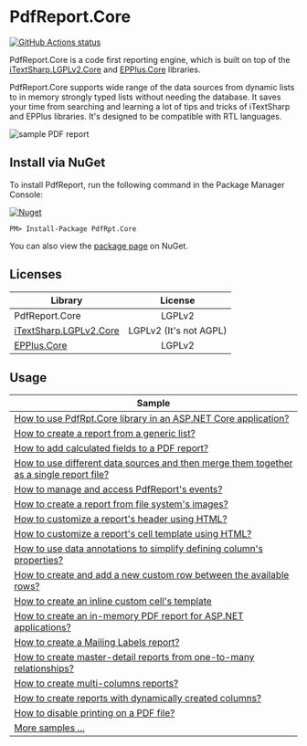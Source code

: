 PdfReport.Core
=======

<p align="left">
  <a href="https://github.com/VahidN/PdfReport.Core">
     <img alt="GitHub Actions status" src="https://github.com/VahidN/PdfReport.Core/workflows/.NET%20Core%20Build/badge.svg">
  </a>
</p>


PdfReport.Core is a code first reporting engine, which is built on top of the [iTextSharp.LGPLv2.Core](https://github.com/VahidN/iTextSharp.LGPLv2.Core) and [EPPlus.Core](https://github.com/VahidN/EPPlus.Core) libraries.

PdfReport.Core supports wide range of the data sources from dynamic lists to in memory strongly typed lists without needing the database. It saves your time from searching and learning a lot of tips and tricks of iTextSharp and EPPlus libraries. It's designed to be compatible with RTL languages.

![sample PDF report](/src/PdfRpt.Core.FunctionalTests/Images/sample.png)



Install via NuGet
-----------------
To install PdfReport, run the following command in the Package Manager Console:

[![Nuget](https://img.shields.io/nuget/v/PdfRpt.Core)](https://github.com/VahidN/PdfReport.Core)

```
PM> Install-Package PdfRpt.Core
```

You can also view the [package page](https://www.nuget.org/packages/PdfRpt.Core/) on NuGet.



Licenses
-----------------

| Library                 | License  |
| ----------------------- | :------: |
| PdfReport.Core          | LGPLv2   |
|[iTextSharp.LGPLv2.Core](https://github.com/VahidN/iTextSharp.LGPLv2.Core)| LGPLv2 (It's not AGPL) |
|[EPPlus.Core](https://github.com/VahidN/EPPlus.Core)| LGPLv2|



Usage
-----------------
| Sample                 |
| -----------------------|
| [How to use PdfRpt.Core library in an ASP.NET Core application?](/PdfRpt.Core.SampleWebApp) |
| [How to create a report from a generic list?](/src/PdfRpt.Core.FunctionalTests/IListPdfReport.cs) |
| [How to add calculated fields to a PDF report?](/src/PdfRpt.Core.FunctionalTests/CalculatedFieldsPdfReport.cs) |
| [How to use different data sources and then merge them together as a single report file?](/src/PdfRpt.Core.FunctionalTests/MergePdfFilesPdfReport.cs) |
| [How to manage and access PdfReport's events?](/src/PdfRpt.Core.FunctionalTests/EventsPdfReport.cs) |
| [How to create a report from file system's images?](/src/PdfRpt.Core.FunctionalTests/ImageFilePathPdfReport.cs) |
| [How to customize a report's header using HTML?](/src/PdfRpt.Core.FunctionalTests/HtmlHeaderPdfReport.cs) |
| [How to customize a report's cell template using HTML?](/src/PdfRpt.Core.FunctionalTests/HtmlCellTemplatePdfReport.cs) |
| [How to use data annotations to simplify defining column's properties?](/src/PdfRpt.Core.FunctionalTests/DataAnnotationsPdfReport.cs) |
| [How to create and add a new custom row between the available rows?](/src/PdfRpt.Core.FunctionalTests/InjectCustomRowsPdfReport.cs) |
| [How to create an inline custom cell's template](/src/PdfRpt.Core.FunctionalTests/InlineProvidersPdfReport.cs) |
| [How to create an in-memory PDF report for ASP.NET applications?](/src/PdfRpt.Core.FunctionalTests/InMemoryPdfReport.cs) |
| [How to create a Mailing Labels report?](/src/PdfRpt.Core.FunctionalTests/MailingLabelPdfReport.cs) |
| [How to create master-detail reports from one-to-many relationships?](/src/PdfRpt.Core.FunctionalTests/MasterDetailsPdfReport.cs) |
| [How to create multi-columns reports?](/src/PdfRpt.Core.FunctionalTests/WrapGroupsInColumnsPdfReport.cs) |
| [How to create reports with dynamically created columns?](/src/PdfRpt.Core.FunctionalTests/AdHocColumnsPdfReport.cs) |
| [How to disable printing on a PDF file?](/src/PdfRpt.Core.FunctionalTests/DigitalSignaturePdfReport.cs) |
| [More samples ...](/src/PdfRpt.Core.FunctionalTests/) |
